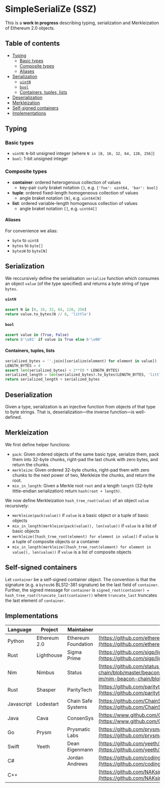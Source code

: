 # SimpleSerialiZe (SSZ)

This is a **work in progress** describing typing, serialization and Merkleization of Ethereum 2.0 objects.

## Table of contents

- [Typing](#typing)
    - [Basic types](#basic-types)
    - [Composite types](#composite-types)
    - [Aliases](#aliases)
- [Serialization](#serialization)
    - [`uintN`](#uintn)
    - [`bool`](#bool)
    - [Containers, tuples, lists](#containers-tuples-lists)
- [Deserialization](#deserialization)
- [Merkleization](#merkleization)
- [Self-signed containers](#self-signed-containers)
- [Implementations](#implementations)

## Typing

### Basic types

* `uintN`: `N`-bit unsigned integer (where `N in [8, 16, 32, 64, 128, 256]`)
* `bool`: 1-bit unsigned integer

### Composite types

* **container**: ordered heterogenous collection of values
    * key-pair curly braket notation `{}`, e.g. `{'foo': uint64, 'bar': bool}`
* **tuple**: ordered fixed-length homogeneous collection of values
    * angle braket notation `[N]`, e.g. `uint64[N]`
* **list**: ordered variable-length homogenous collection of values
    * angle braket notation `[]`, e.g. `uint64[]`

#### Aliases

For convenience we alias:

* `byte` to `uint8`
* `bytes` to `byte[]`
* `bytesN` to `byte[N]`

## Serialization

We reccursively define the serialisation `serialize` function which consumes an object `value` (of the type specified) and returns a byte string of type `bytes`.

#### `uintN`

```python
assert N in [8, 16, 32, 64, 128, 256]
return value.to_bytes(N // 8, 'little')
```

#### `bool`

```python
assert value in (True, False)
return b'\x01' if value is True else b'\x00'
```

#### Containers, tuples, lists

```python
serialized_bytes = ''.join([serialize(element) for element in value])
LENGTH_BYTES = 4
assert len(serialized_bytes) < 2**(8 * LENGTH_BYTES)
serialized_length = len(serialized_bytes).to_bytes(LENGTH_BYTES, 'little')
return serialized_length + serialized_bytes
```

## Deserialization

Given a type, serialization is an injective function from objects of that type to byte strings. That is, deserialization—the inverse function—is well-defined.

## Merkleization

We first define helper functions:

* `pack`: Given ordered objects of the same basic type, serialize them, pack them into 32-byte chunks, right-pad the last chunk with zero bytes, and return the chunks.
* `merkleize`: Given ordered 32-byte chunks, right-pad them with zero chunks to the next power of two, Merkleize the chunks, and return the root.
* `mix_in_length`: Given a Merkle root `root` and a length `length` (32-byte little-endian serialization) return `hash(root + length)`.

We now define Merkleization `hash_tree_root(value)` of an object `value` recursively:

* `merkleize(pack(value))` if `value` is a basic object or a tuple of basic objects
* `mix_in_length(merkleize(pack(value)), len(value))` if `value` is a list of basic objects
* `merkleize([hash_tree_root(element) for element in value])` if `value` is a tuple of composite objects or a container
* `mix_in_length(merkleize([hash_tree_root(element) for element in value]), len(value))` if `value` is a list of composite objects

## Self-signed containers

Let `container` be a self-signed container object. The convention is that the signature (e.g. a `bytes96` BLS12-381 signature) be the last field of `container`. Further, the signed message for `container` is `signed_root(container) = hash_tree_root(truncate_last(container))` where `truncate_last` truncates the last element of `container`.

## Implementations

| Language | Project | Maintainer | Implementation |
|-|-|-|-|
| Python | Ethereum 2.0 | Ethereum Foundation | [https://github.com/ethereum/py-ssz](https://github.com/ethereum/py-ssz) |
| Rust | Lighthouse | Sigma Prime | [https://github.com/sigp/lighthouse/tree/master/beacon_chain/utils/ssz](https://github.com/sigp/lighthouse/tree/master/beacon_chain/utils/ssz) |
| Nim | Nimbus | Status | [https://github.com/status-im/nim-beacon-chain/blob/master/beacon_chain/ssz.nim](https://github.com/status-im/nim-beacon-chain/blob/master/beacon_chain/ssz.nim) |
| Rust | Shasper | ParityTech | [https://github.com/paritytech/shasper/tree/master/util/ssz](https://github.com/paritytech/shasper/tree/master/util/ssz) |
| Javascript | Lodestart | Chain Safe Systems | [https://github.com/ChainSafeSystems/ssz-js/blob/master/src/index.js](https://github.com/ChainSafeSystems/ssz-js/blob/master/src/index.js) |
| Java | Cava | ConsenSys | [https://www.github.com/ConsenSys/cava/tree/master/ssz](https://www.github.com/ConsenSys/cava/tree/master/ssz) |
| Go | Prysm | Prysmatic Labs | [https://github.com/prysmaticlabs/prysm/tree/master/shared/ssz](https://github.com/prysmaticlabs/prysm/tree/master/shared/ssz) |
| Swift | Yeeth | Dean Eigenmann | [https://github.com/yeeth/SimpleSerialize.swift](https://github.com/yeeth/SimpleSerialize.swift) |
| C# | | Jordan Andrews | [https://github.com/codingupastorm/csharp-ssz](https://github.com/codingupastorm/csharp-ssz) |
| C++ | | | [https://github.com/NAKsir-melody/cpp_ssz](https://github.com/NAKsir-melody/cpp_ssz) |
